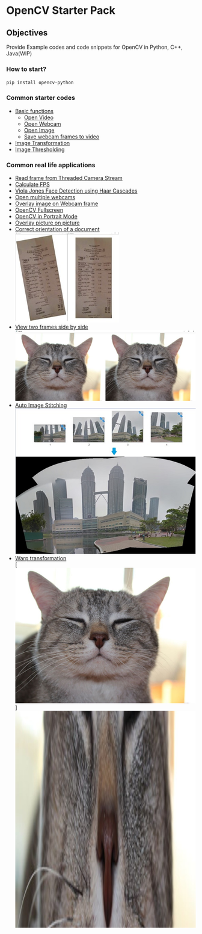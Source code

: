 # OpenCV Starter Pack

## Objectives
Provide Example codes and code snippets for OpenCV in Python, C++, Java(WIP)

### How to start?
`pip install opencv-python`

### Common starter codes
- [Basic functions](python/basic)
    - [Open Video](python/basic/open_video.py)
    - [Open Webcam](python/basic/open_webcam.py)
    - [Open Image](python/basic/open_image.py)
    - [Save webcam frames to video](python/basic/video_writer.py)
- [Image Transformation](python/examples/transformation)
- [Image Thresholding](python/basic/threshold_image.py)

### Common real life applications
- [Read frame from Threaded Camera Stream](python/examples/threadedVideoCapture)
- [Calculate FPS](python/basic/calculate_FPS.py)
- [Viola Jones Face Detection using Haar Cascades](python/examples/face-detection)
- [Open multiple webcams](python/examples/multi-threading/open_multiWebcam.py)
- [Overlay image on Webcam frame](python/examples/overlay_camera)
- [OpenCV Fullscreen](python/basic/open_fullscreen.py)
- [OpenCV in Portrait Mode](python/basic/potrait.py)
- [Overlay picture on picture](python/basic/overlay.py)
- [Correct orientation of a document](python/examples/deskew-document) 
<br>[![Deskew a document](assets/deskew.jpg)](python/examples/deskew-document/deskew.py)
- [View two frames side by side](python/basic/hstack.py) 
<br>[![View frames side by side](assets/hstack.jpg)](python/basic/hstack.py)
- [Auto Image Stitching](python/examples/image_stitching/)
<br>[![Image Stitching](assets/stitching.jpg)](python/examples/image_stitching/stitching.py)
- [Warp transformation](python/examples/transformation/warping)
<br>[![Original](assets/original.jpg)]
<br>[![Warp tranformation](assets/warped.jpg)](python/examples/transformation/warping/warped.py)